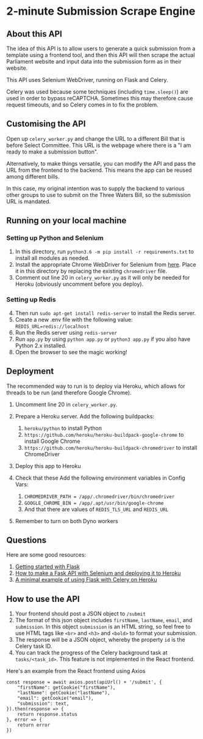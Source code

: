 # 2-minute Submission Scrape Engine

## About this API

The idea of this API is to allow users to generate a quick submission from a template using a frontend tool, and then this API will then scrape the actual Parliament website and input data into the submission form as in their website.

This API uses Selenium WebDriver, running on Flask and Celery.

Celery was used because some techniques (including `time.sleep()`) are used in order to bypass reCAPTCHA. Sometimes this may therefore cause request timeouts, and so Celery comes in to fix the problem.

## Customising the API
Open up `celery_worker.py` and change the URL to a different Bill that is before Select Committee. This URL is the webpage
where there is a "I am ready to make a submission button".

Alternatively, to make things versatile, you can modify the API and pass the URL from the frontend to the backend. This means the app can be reused
among different bills.

In this case, my original intention was to supply the backend to various other groups to use to submit on the Three Waters Bill, so the submission URL is mandated.

## Running on your local machine

### Setting up Python and Selenium
1. In this directory, run `python3.6 -m pip install -r requirements.txt` to install all modules as needed.
2. Install the appropriate Chrome WebDriver for Selenium from [here](https://chromedriver.chromium.org/downloads). Place it in this directory by replacing the existing `chromedriver` file.
3. Comment out line 20 in `celery_worker.py` as it will only be needed for Heroku (obviously uncomment before you deploy).

### Setting up Redis
4. Then run `sudo apt-get install redis-server` to install the Redis server.
5. Create a new .env file with the following value: `REDIS_URL=redis://localhost`
6. Run the Redis server using `redis-server`
7. Run `app.py` by using `python app.py` or `python3 app.py` if you also have Python 2.x installed.
8. Open the browser to see the magic working!

## Deployment
The recommended way to run is to deploy via Heroku, which allows for threads to be run (and therefore Google Chrome).

1. Uncomment line 20 in `celery_worker.py`.
2. Prepare a Heroku server. Add the following buildpacks:
   1. `heroku/python` to install Python
   2. `https://github.com/heroku/heroku-buildpack-google-chrome` to install Google Chrome
   3. `https://github.com/heroku/heroku-buildpack-chromedriver` to install ChromeDriver

3. Deploy this app to Heroku 

4. Check that these Add the following environment variables in Config Vars:
   1. `CHROMEDRIVER_PATH = /app/.chromedriver/bin/chromedriver`
   2. `GOOGLE_CHROME_BIN = /app/.apt/usr/bin/google-chrome`
   3. And that there are values of `REDIS_TLS_URL` and `REDIS_URL`
   
5. Remember to turn on both Dyno workers

## Questions
Here are some good resources:
1. [Getting started with Flask](https://towardsdatascience.com/creating-restful-apis-using-flask-and-python-655bad51b24)
2. [How to make a Fask API with Selenium and deploying it to Heroku](https://kingchun1991.medium.com/how-to-make-python-flask-restful-api-with-selenium-scraping-data-and-deploy-in-heroku-d2b769d4a0a8)
3. [A minimal example of using Flask with Celery on Heroku](https://github.com/ryandaryl/heroku-python-celery)

## How to use the API

1. Your frontend should post a JSON object to `/submit`
2. The format of this json object includes `firstName`, `lastName`, `email`, and `submission`. In this object `submission` is an HTML string, so feel free to use HTML tags like `<br>` and `<h3>` and `<bold>` to format your submission. 
3. The response will be a JSON object, whereby the property `id` is the Celery task ID. 
4. You can track the progress of the Celery background task at `tasks/<task_id>`. This feature is not implemented in the React frontend.

Here's an example from the React frontend using Axios

```
const response = await axios.post(apiUrl() + '/submit', {
    "firstName": getCookie("firstName"),
    "lastName": getCookie("lastName"),
    "email": getCookie("email"),
    "submission": text,
}).then(response => {
    return response.status
}, error => {
    return error
})
```
